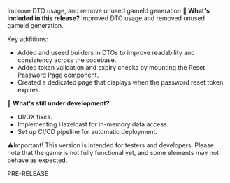 Improve DTO usage, and remove unused gameId generation
**🔧 What's included in this release?**
Improved DTO usage and removed unused gameId generation.

Key additions: 
- Added and useed builders in DTOs to improve readability and consistency across the codebase.
- Added token validation and expiry checks by mounting the Reset Password Page component.
- Created a dedicated page that displays when the password reset token expires.

**🚧 What's still under development?**
- UI/UX fixes.
- Implementing Hazelcast for in-memory data access.
- Set up CI/CD pipeline for automatic deployment.

⚠️Important! This version is intended for testers and developers. Please note that the game is not fully functional yet, and some elements may not behave as expected.

PRE-RELEASE
